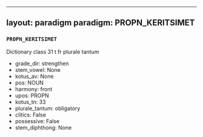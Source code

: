 
---
layout: paradigm
paradigm: PROPN_KERITSIMET
---
### ` PROPN_KERITSIMET `

Dictionary class 31 t fr plurale tantum
* grade_dir: strengthen
* stem_vowel: None
* kotus_av: None
* pos: NOUN
* harmony: front
* upos: PROPN
* kotus_tn: 33
* plurale_tantum: obligatory
* clitics: False
* possessive: False
* stem_diphthong: None
